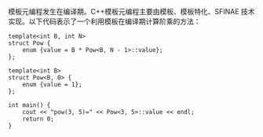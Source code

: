 模板元编程发生在编译期。C++模板元编程主要由模板、模板特化、SFINAE 技术实现。以下代码表示了一个利用模板在编译期计算阶乘的方法：

```run-cpp
template<int B, int N>
struct Pow {
    enum {value = B * Pow<B, N - 1>::value};
};

template<int B>
struct Pow<B, 0> {
    enum {value = 1};
};

int main() {
    cout << "pow(3, 5)=" << Pow<3, 5>::value << endl;
    return 0;
}
```
